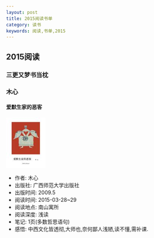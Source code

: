 ```yaml
---
layout: post
title: 2015阅读书单
category: 读书
keywords: 阅读,书单,2015
---
```


## 2015阅读

### 三更又梦书当枕

### 木心
#### 爱默生家的恶客
![爱默生家的恶客](/../../assets/img/book/2015/Emerson.jpg)

- 作者:    木心
- 出版社:   广西师范大学出版社
- 出版时间: 2009.5
- 阅读时间: 2015-03-28~29
- 阅读地点: 南山寓所
- 阅读深度: 浅读
- 笔记:    1页(多数哲思语句)
- 感悟:    中西文化皆透彻,大师也,奈何鄙人浅陋,读不懂,需补课.

